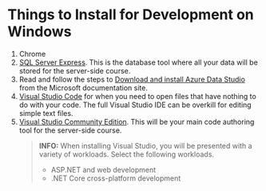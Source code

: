 # Things to Install for Development on Windows

1. Chrome
1. [SQL Server Express](https://www.microsoft.com/en-us/sql-server/sql-server-editions-express). This is the database tool where all your data will be stored for the server-side course.
1. Read and follow the steps to [Download and install Azure Data Studio](https://docs.microsoft.com/en-us/sql/azure-data-studio/download?view=sql-server-2017) from the Microsoft documentation site.
1. [Visual Studio Code](https://code.visualstudio.com/) for when you need to open files that have nothing to do with your code. The full Visual Studio IDE can be overkill for editing simple text files.
1. [Visual Studio Community Edition](https://visualstudio.microsoft.com/vs/community/). This will be your main code authoring tool for the server-side course.
    > **INFO:** When installing Visual Studio, you will be presented with a variety of workloads. Select the following workloads.
    > * ASP.NET and web development
    > * .NET Core cross-platform development
